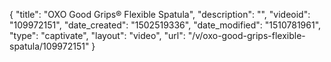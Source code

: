 {
    "title": "OXO Good Grips&reg; Flexible Spatula",
    "description": "",
    "videoid": "109972151",
    "date_created": "1502519336",
    "date_modified": "1510781961",
    "type": "captivate",
    "layout": "video",
    "url": "\/v\/oxo-good-grips-flexible-spatula\/109972151"
}